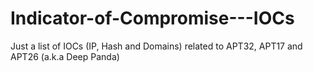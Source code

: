 # Indicator-of-Compromise---IOCs

Just a list of IOCs (IP, Hash and Domains) related to APT32, APT17 and APT26 (a.k.a Deep Panda)
